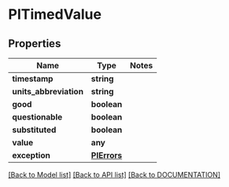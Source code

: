# PITimedValue

## Properties
Name | Type | Notes
------------ | ------------- | -------------
**timestamp** | **string**
**units_abbreviation** | **string**
**good** | **boolean**
**questionable** | **boolean**
**substituted** | **boolean**
**value** | **any**
**exception** | **[**PIErrors**](../models/PIErrors.md)**

[[Back to Model list]](../../DOCUMENTATION.md#documentation-for-models) [[Back to API list]](../../DOCUMENTATION.md#documentation-for-api-endpoints) [[Back to DOCUMENTATION]](../../DOCUMENTATION.md)
